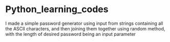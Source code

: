 # Python_learning_codes
I made a simple password generator using input from strings containing all the ASCII characters, and then joining them together using random method, with the length of desired password being an input parameter
